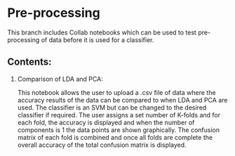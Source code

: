 # Pre-processing

This branch includes Collab notebooks which can be used to test pre-processing of data before it is used for a classifier.

## **Contents:**

1. Comparison of LDA and PCA: 

    This notebook allows the user to upload a .csv file of data where the accuracy results of the data can be compared to when LDA and PCA are used. The classifier is an SVM but can be changed to the desired classifier if required. The user assigns a set number of K-folds and for each fold, the accuracy is displayed and when the number of components is 1 the data points are shown graphically. The confusion matrix of each fold is combined and once all folds are complete the overall accuracy of the total confusion matrix is displayed.
